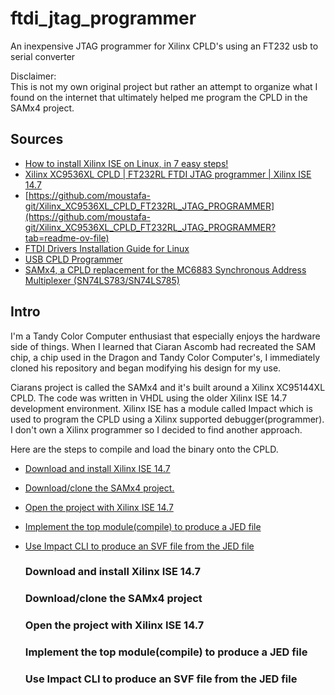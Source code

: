 # ftdi_jtag_programmer
An inexpensive JTAG programmer for Xilinx CPLD's using an FT232 usb to serial converter

Disclaimer:<br>
This is not my own original project but rather an attempt to organize what I found on the internet that ultimately helped me program the CPLD in the SAMx4 project.



## Sources
- [How to install Xilinx ISE on Linux, in 7 easy steps!](https://youtu.be/yzEIQLQZYpk?si=v6nmZXc6_NBRsofR)
- [Xilinx XC9536XL CPLD | FT232RL FTDI JTAG programmer | Xilinx ISE 14.7](https://youtu.be/UACzPj62klc?si=p1kzB3-zuSgdYw8j)
- [https://github.com/moustafa-git/Xilinx_XC9536XL_CPLD_FT232RL_JTAG_PROGRAMMER](https://github.com/moustafa-git/Xilinx_XC9536XL_CPLD_FT232RL_JTAG_PROGRAMMER?tab=readme-ov-file)
- [FTDI Drivers Installation Guide for Linux](https://ftdichip.com/Support/Documents/AppNotes/AN_220_FTDI_Drivers_Installation_Guide_for_Linux.pdf)
- [USB CPLD Programmer](https://tulip-house.ddo.jp/digital/PROG_CPLD/index.html)
- [SAMx4, a CPLD replacement for the MC6883 Synchronous Address Multiplexer (SN74LS783/SN74LS785)](https://www.6809.org.uk/dragon/samx4/)


## Intro
I'm a Tandy Color Computer enthusiast that especially enjoys the hardware side of things. 
When I learned that Ciaran Ascomb had recreated the SAM chip, a chip used in the Dragon and Tandy Color Computer's,
I immediately cloned his repository and began modifying his design for my use.

Ciarans project is called the SAMx4 and it's built around a Xilinx XC95144XL CPLD. The code was written in VHDL using the older Xilinx ISE 14.7 development environment.
Xilinx ISE has a module called Impact which is used to  program the CPLD using a Xilinx supported debugger(programmer). I don't own a Xilinx programmer so I decided to find another approach.

Here are the steps to compile and load the binary onto the CPLD.
- [Download and install Xilinx ISE 14.7](#Download-and-install-Xilinx-ISE-147)
- [Download/clone the SAMx4 project.](#Downloadclone-the-SAMx4-project)
- [Open the project with Xilinx ISE 14.7](#Open-the-project-with-Xilinx-ISE-147)
- [Implement the top module(compile) to produce a JED file](#Implement-the-top-module-compile--to-produce-a-JED-file)
- [Use Impact CLI to produce an SVF file from the JED file](#Use-Impact-CLI-to-produce-an-SVF-file-from-the-JED-file)

  ### Download and install Xilinx ISE 14.7
  ### Download/clone the SAMx4 project
  ### Open the project with Xilinx ISE 14.7
  ### Implement the top module(compile) to produce a JED file
  ### Use Impact CLI to produce an SVF file from the JED file

